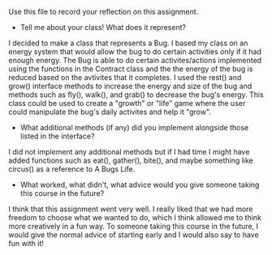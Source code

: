 Use this file to record your reflection on this assignment.

- Tell me about your class! What does it represent?

I decided to make a class that represents a Bug. I based my class on an energy system that would allow the bug to do certain activities only if it had enough energy. The Bug is able to do certain activites/actions implemented using the functions in the Contract class and the the energy of the bug is reduced based on the avtivites that it completes. I used the rest() and grow() interface methods to increase the energy and size of the bug and methods such as fly(), walk(), and grab() to decrease the bug's energy. This class could be used to create a "growth" or "life" game where the user could manipulate the bug's daily activites and help it "grow". 

- What additional methods (if any) did you implement alongside those listed in the interface?

I did not implement any additional methods but if I had time I might have added functions such as eat(), gather(), bite(), and maybe something like circus() as a reference to A Bugs Life.

- What worked, what didn't, what advice would you give someone taking this course in the future?

I think that this assignment went very well. I really liked that we had more freedom to choose what we wanted to do, which I think allowed me to think more creatively in a fun way. To someone taking this course in the future, I would give the normal advice of starting early and I would also say to have fun with it!
